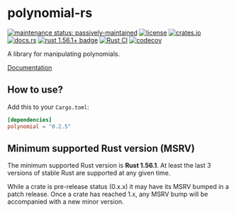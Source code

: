 # polynomial-rs

[![maintenance status: passively-maintained](https://img.shields.io/badge/maintenance-passively--maintained-yellowgreen.svg)](https://doc.rust-lang.org/cargo/reference/manifest.html#the-badges-section)
[![license](https://img.shields.io/crates/l/polynomial.svg)](LICENSE)
[![crates.io](https://img.shields.io/crates/v/polynomial.svg)](https://crates.io/crates/polynomial)
[![docs.rs](https://img.shields.io/docsrs/polynomial/latest)](https://docs.rs/polynomial/latest/)
[![rust 1.56.1+ badge](https://img.shields.io/badge/rust-1.56.1+-93450a.svg)](https://doc.rust-lang.org/cargo/reference/manifest.html#the-rust-version-field)
[![Rust CI](https://github.com/gifnksm/polynomial-rs/actions/workflows/rust-ci.yml/badge.svg)](https://github.com/gifnksm/polynomial-rs/actions/workflows/rust-ci.yml)
[![codecov](https://codecov.io/gh/gifnksm/polynomial-rs/branch/master/graph/badge.svg?token=0RxeiNjQNM)](https://codecov.io/gh/gifnksm/polynomial-rs)

A library for manipulating polynomials.

[Documentation](https://docs.rs/polynomial/latest/polynomial/)

## How to use?

Add this to your `Cargo.toml`:

```toml
[dependencies]
polynomial = "0.2.5"
```

## Minimum supported Rust version (MSRV)

The minimum supported Rust version is **Rust 1.56.1**.
At least the last 3 versions of stable Rust are supported at any given time.

While a crate is pre-release status (0.x.x) it may have its MSRV bumped in a patch release.
Once a crate has reached 1.x, any MSRV bump will be accompanied with a new minor version.

